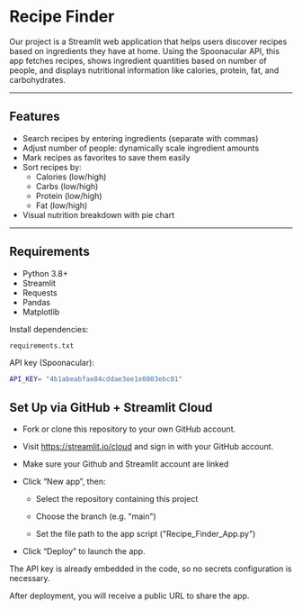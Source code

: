 # Recipe Finder

Our project is a Streamlit web application that helps users discover recipes based on ingredients they have at home. Using the Spoonacular API, this app fetches recipes, shows ingredient quantities based on number of people, and displays nutritional information like calories, protein, fat, and carbohydrates.

---

## Features

- Search recipes by entering ingredients (separate with commas)
- Adjust number of people: dynamically scale ingredient amounts
- Mark recipes as favorites to save them easily
- Sort recipes by:
  - Calories (low/high)
  - Carbs (low/high)
  - Protein (low/high)
  - Fat (low/high)
- Visual nutrition breakdown with pie chart

---

## Requirements

- Python 3.8+
- Streamlit
- Requests
- Pandas
- Matplotlib

Install dependencies:

```bash
requirements.txt
```

API key (Spoonacular):

```bash
API_KEY= "4b1abeabfae84cddae3ee1e0803ebc01"
```

## Set Up via GitHub + Streamlit Cloud

- Fork or clone this repository to your own GitHub account.

- Visit https://streamlit.io/cloud and sign in with your GitHub account.

- Make sure your Github and Streamlit account are linked

- Click “New app”, then:

    - Select the repository containing this project

    - Choose the branch (e.g. "main")

    - Set the file path to the app script ("Recipe_Finder_App.py")

- Click “Deploy” to launch the app.

The API key is already embedded in the code, so no secrets configuration is necessary.

After deployment, you will receive a public URL to share the app.
